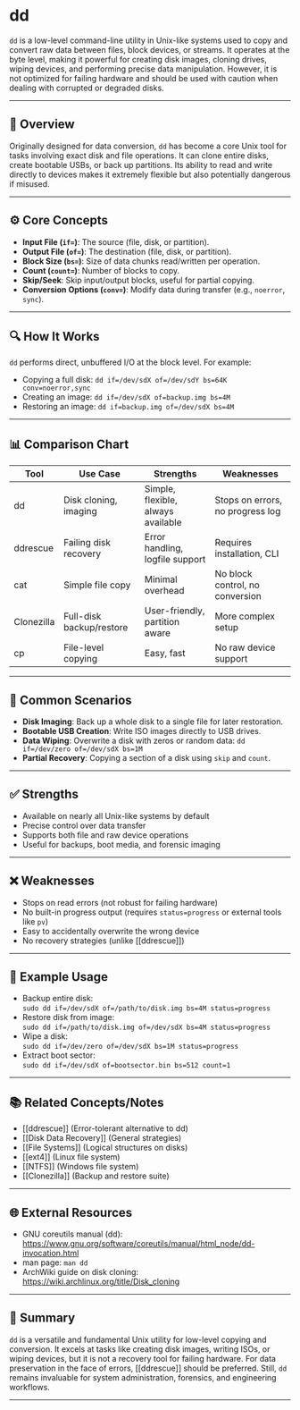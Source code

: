 # dd

`dd` is a low-level command-line utility in Unix-like systems used to copy and convert raw data between files, block devices, or streams. It operates at the byte level, making it powerful for creating disk images, cloning drives, wiping devices, and performing precise data manipulation. However, it is not optimized for failing hardware and should be used with caution when dealing with corrupted or degraded disks.

---

## 🧭 Overview

Originally designed for data conversion, `dd` has become a core Unix tool for tasks involving exact disk and file operations. It can clone entire disks, create bootable USBs, or back up partitions. Its ability to read and write directly to devices makes it extremely flexible but also potentially dangerous if misused.

---

## ⚙️ Core Concepts

- **Input File (`if=`)**: The source (file, disk, or partition).
- **Output File (`of=`)**: The destination (file, disk, or partition).
- **Block Size (`bs=`)**: Size of data chunks read/written per operation.
- **Count (`count=`)**: Number of blocks to copy.
- **Skip/Seek**: Skip input/output blocks, useful for partial copying.
- **Conversion Options (`conv=`)**: Modify data during transfer (e.g., `noerror`, `sync`).

---

## 🔍 How It Works

`dd` performs direct, unbuffered I/O at the block level. For example:
- Copying a full disk: `dd if=/dev/sdX of=/dev/sdY bs=64K conv=noerror,sync`
- Creating an image: `dd if=/dev/sdX of=backup.img bs=4M`
- Restoring an image: `dd if=backup.img of=/dev/sdX bs=4M`

---

## 📊 Comparison Chart

| Tool        | Use Case                   | Strengths                           | Weaknesses |
|-------------|----------------------------|-------------------------------------|-------------|
| dd          | Disk cloning, imaging      | Simple, flexible, always available  | Stops on errors, no progress log |
| ddrescue    | Failing disk recovery      | Error handling, logfile support     | Requires installation, CLI |
| cat         | Simple file copy           | Minimal overhead                    | No block control, no conversion |
| Clonezilla  | Full-disk backup/restore   | User-friendly, partition aware      | More complex setup |
| cp          | File-level copying         | Easy, fast                          | No raw device support |

---

## 📂 Common Scenarios

- **Disk Imaging**: Back up a whole disk to a single file for later restoration.
- **Bootable USB Creation**: Write ISO images directly to USB drives.
- **Data Wiping**: Overwrite a disk with zeros or random data: `dd if=/dev/zero of=/dev/sdX bs=1M`
- **Partial Recovery**: Copying a section of a disk using `skip` and `count`.

---

## ✅ Strengths

- Available on nearly all Unix-like systems by default
- Precise control over data transfer
- Supports both file and raw device operations
- Useful for backups, boot media, and forensic imaging

---

## ❌ Weaknesses

- Stops on read errors (not robust for failing hardware)
- No built-in progress output (requires `status=progress` or external tools like `pv`)
- Easy to accidentally overwrite the wrong device
- No recovery strategies (unlike [[ddrescue]])

---

## 🔧 Example Usage

- Backup entire disk:  
  `sudo dd if=/dev/sdX of=/path/to/disk.img bs=4M status=progress`
- Restore disk from image:  
  `sudo dd if=/path/to/disk.img of=/dev/sdX bs=4M status=progress`
- Wipe a disk:  
  `sudo dd if=/dev/zero of=/dev/sdX bs=1M status=progress`
- Extract boot sector:  
  `sudo dd if=/dev/sdX of=bootsector.bin bs=512 count=1`

---

## 📚 Related Concepts/Notes

- [[ddrescue]] (Error-tolerant alternative to dd)
- [[Disk Data Recovery]] (General strategies)
- [[File Systems]] (Logical structures on disks)
- [[ext4]] (Linux file system)
- [[NTFS]] (Windows file system)
- [[Clonezilla]] (Backup and restore suite)

---

## 🌐 External Resources

- GNU coreutils manual (dd): https://www.gnu.org/software/coreutils/manual/html_node/dd-invocation.html
- man page: `man dd`
- ArchWiki guide on disk cloning: https://wiki.archlinux.org/title/Disk_cloning

---

## 📝 Summary

`dd` is a versatile and fundamental Unix utility for low-level copying and conversion. It excels at tasks like creating disk images, writing ISOs, or wiping devices, but it is not a recovery tool for failing hardware. For data preservation in the face of errors, [[ddrescue]] should be preferred. Still, `dd` remains invaluable for system administration, forensics, and engineering workflows.

---
